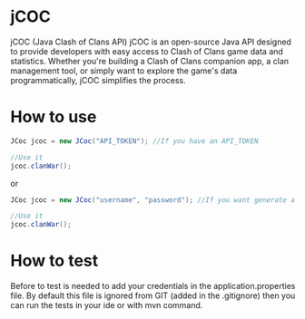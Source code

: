 # jCOC
jCOC (Java Clash of Clans API) jCOC is an open-source Java API designed to provide developers with easy access to Clash of Clans game data and statistics. Whether you're building a Clash of Clans companion app, a clan management tool, or simply want to explore the game's data programmatically, jCOC simplifies the process.

# How to use

``` java
JCoc jcoc = new JCoc("API_TOKEN"); //If you have an API_TOKEN

//Use it
jcoc.clanWar();
```
or 
``` java
JCoc jcoc = new JCoc("username", "password"); //If you want generate a new API_TOKEN with the host ip address

//Use it
jcoc.clanWar();
```

# How to test
Before to test is needed to add your credentials in the application.properties file.
By default this file is ignored from GIT (added in the .gitignore) then you can run the tests in your ide or with mvn command.

